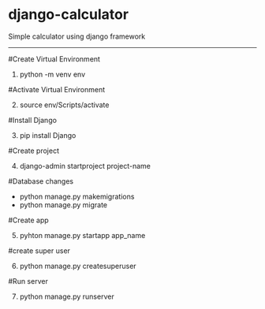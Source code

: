 # django-calculator
Simple calculator using django framework

-----------------------------------------
#Create Virtual Environment

1. python -m venv env

#Activate Virtual Environment

2. source env/Scripts/activate

#Install Django

3. pip install Django

#Create project

4. django-admin startproject project-name

#Database changes

+  python manage.py makemigrations
+ python manage.py migrate

#Create app

5. pyhton manage.py startapp app_name

#create super user

6. python manage.py createsuperuser

#Run server

7. python manage.py runserver

